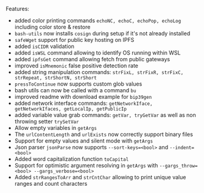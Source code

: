 Features:
* added color printing commands `echoNC, echoC, echoPop, echoLog` including color store & restore
* `bash-utils` now installs `cosign` during setup if it's not already installed
* `safeWget` support for public key hosting on IPFS
* added `isCIDR` validation
* added `isWSL` command allowing to identify OS running within WSL
* added `ipfsGet` command allowing fetch from public gateways
* improved `isMnemonic` false positive detection rate
* added string manipulation commands: `strFixL, strFixR, strFixC, strRepeat, strShortN, strShort`
* `pressToContinue` now supports custom glob values
* bash utils can now be called with a command `bu`
* improved readme with download example for `bip39gen`
* added network interface commands: `getNetworkIface, getNetworkIfaces, getLocalIp, getPublicIp`
* added variable value grab commands: `getVar, tryGetVar` as well as non throwing setter `trySetVar`
* Allow empty variables in `getArgs`
* The `urlContentLength` and `urlExists` now correctly support binary files
* Support for empty values and silent mode with `getArgs`
* Json parser `jsonParse` now supports `--sort-keys=<bool>` and `--indent=<bool>`
* Added word capitalization function `toCapital`
* Support for optimistic argument resolving in `getArgs` with `--gargs_throw=<bool> --gargs_verbose=<bool>`
* Added `strRangesToArr` and `strCntChar` allowing to print unique value ranges and count characters